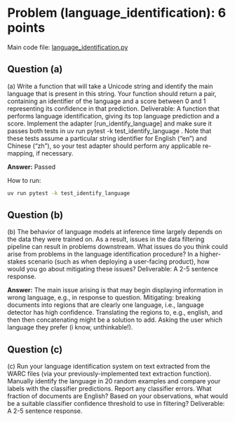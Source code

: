 # Problem (language_identification): 6 points

Main code file: [language_identification.py](../language_identification.py)

## Question (a)

(a) Write a function that will take a Unicode string and identify the main language that is present
in this string. Your function should return a pair, containing an identifier of the language and a
score between 0 and 1 representing its confidence in that prediction.
Deliverable: A function that performs language identification, giving its top language prediction
and a score. Implement the adapter [run_identify_language] and make sure it passes both
tests in uv run pytest -k test_identify_language . Note that these tests assume a particular
string identifier for English (“en”) and Chinese (“zh”), so your test adapter should perform any
applicable re-mapping, if necessary.

**Answer:** Passed

How to run: 
```bash
uv run pytest -k test_identify_language
```

## Question (b)

(b) The behavior of language models at inference time largely depends on the data they were trained
on. As a result, issues in the data filtering pipeline can result in problems downstream. What
issues do you think could arise from problems in the language identification procedure? In a
higher-stakes scenario (such as when deploying a user-facing product), how would you go about
mitigating these issues?
Deliverable: A 2-5 sentence response.

**Answer:** 
The main issue arising is that may begin displaying information in wrong language, e.g., in response to question. Mitigating: breaking documents into regions that are clearly one language, i.e., language detector has high confidence. Translating the regions to, e.g., english, and then then concatenating might be a solution to add. Asking the user which language they prefer (i know, unthinkable!).

## Question (c)

(c) Run your language identification system on text extracted from the WARC files (via your
previously-implemented text extraction function). Manually identify the language in 20 random
examples and compare your labels with the classifier predictions. Report any classifier errors.
What fraction of documents are English? Based on your observations, what would be a suitable
classifier confidence threshold to use in filtering?
Deliverable: A 2-5 sentence response.
